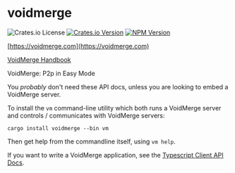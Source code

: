 # voidmerge

![Crates.io License](https://img.shields.io/crates/l/voidmerge)
[![Crates.io Version](https://img.shields.io/crates/v/voidmerge)](https://crates.io/crates/voidmerge)
[![NPM Version](https://img.shields.io/npm/v/%40voidmerge%2Fvoidmerge-client)](https://www.npmjs.com/package/@voidmerge/voidmerge-client)

[https://voidmerge.com](https://voidmerge.com)

[VoidMerge Handbook](https://voidmerge.com/book)

<!-- cargo-rdme start -->

VoidMerge: P2p in Easy Mode

You *probably* don't need these API docs, unless you are looking to embed
a VoidMerge server.

To install the `vm` command-line utility which both runs a VoidMerge server
and controls / communicates with VoidMerge servers:

`cargo install voidmerge --bin vm`

Then get help from the commandline itself, using `vm help`.

If you want to write a VoidMerge application,
see the [Typescript Client API Docs](https://voidmerge.com/ts).

<!-- cargo-rdme end -->
